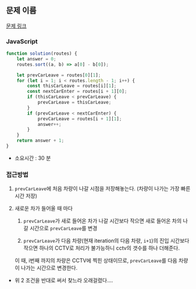 ## 문제 이름

[문제 링크](URL)

### JavaScript

```javascript
function solution(routes) {
    let answer = 0;
    routes.sort((a, b) => a[0] - b[0]);

    let prevCarLeave = routes[0][1];
    for (let i = 1; i < routes.length - 1; i++) {
        const thisCarLeave = routes[i][1];
        const nextCarEnter = routes[i + 1][0];
        if (thisCarLeave < prevCarLeave) {
            prevCarLeave = thisCarLeave;
        }
        if (prevCarLeave < nextCarEnter) {
            prevCarLeave = routes[i + 1][1];
            answer++;
        }
    }
    return answer + 1;
}
```

-   소요시간 : 30 분

### 접근방법

1. `prevCarLeave`에 처음 차량이 나갈 시점을 저장해놓는다. (차량이 나가는 가장 빠른 시간 저장)

2. 새로운 차가 들어올 때 마다

    1. `prevCarLeave`가 새로 들어온 차가 나갈 시간보다 작으면 새로 들어온 차의 나갈 시간으로 `prevCarLeave`를 변경

    2. `prevCarLeave`가 다음 차량(현재 iteration의 다음 차량, `i+1`)의 진입 시간보다 작으면 하나의 CCTV로 처리가 불가능하니 cctv의 갯수를 하나 더해준다.

    이 때, i번째 까지의 차량은 CCTV에 찍힌 상태이므로, `prevCarLeave`를 다음 차량이 나가는 시간으로 변경한다.

-   위 2 조건을 반대로 써서 찾느라 오래걸렸다....
